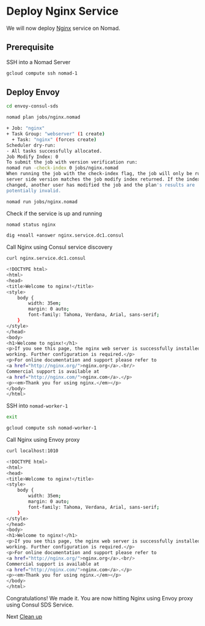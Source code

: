 # Deploy Nginx Service 

We will now deploy [Nginx](https://nginx.org/en/) service on Nomad.

## Prerequisite

SSH into a Nomad Server

```bash 
gcloud compute ssh nomad-1
```

## Deploy Envoy 

```bash
cd envoy-consul-sds
```

```bash
nomad plan jobs/nginx.nomad
```

```bash
+ Job: "nginx"
+ Task Group: "webserver" (1 create)
  + Task: "nginx" (forces create)
Scheduler dry-run:
- All tasks successfully allocated.
Job Modify Index: 0
To submit the job with version verification run:
nomad run -check-index 0 jobs/nginx.nomad
When running the job with the check-index flag, the job will only be run if the
server side version matches the job modify index returned. If the index has
changed, another user has modified the job and the plan's results are
potentially invalid.
```

```bash
nomad run jobs/nginx.nomad
```

Check if the service is up and running

```bash
nomad status nginx
```

```bash
dig +noall +answer nginx.service.dc1.consul
```

Call Nginx using Consul service discovery

```bash
curl nginx.service.dc1.consul
```

```bash
<!DOCTYPE html>
<html>
<head>
<title>Welcome to nginx!</title>
<style>
    body {
        width: 35em;
        margin: 0 auto;
        font-family: Tahoma, Verdana, Arial, sans-serif;
    }
</style>
</head>
<body>
<h1>Welcome to nginx!</h1>
<p>If you see this page, the nginx web server is successfully installed and
working. Further configuration is required.</p>
<p>For online documentation and support please refer to
<a href="http://nginx.org/">nginx.org</a>.<br/>
Commercial support is available at
<a href="http://nginx.com/">nginx.com</a>.</p>
<p><em>Thank you for using nginx.</em></p>
</body>
</html>
```

SSH into `nomad-worker-1`

```bash
exit
```

```bash
gcloud compute ssh nomad-worker-1
```

Call Nginx using Envoy proxy

```bash
curl localhost:1010
```

```bash
<!DOCTYPE html>
<html>
<head>
<title>Welcome to nginx!</title>
<style>
    body {
        width: 35em;
        margin: 0 auto;
        font-family: Tahoma, Verdana, Arial, sans-serif;
    }
</style>
</head>
<body>
<h1>Welcome to nginx!</h1>
<p>If you see this page, the nginx web server is successfully installed and
working. Further configuration is required.</p>
<p>For online documentation and support please refer to
<a href="http://nginx.org/">nginx.org</a>.<br/>
Commercial support is available at
<a href="http://nginx.com/">nginx.com</a>.</p>
<p><em>Thank you for using nginx.</em></p>
</body>
</html>
```

Congratulations! We made it. You are now hitting Nginx using Envoy proxy using Consul SDS Service.

Next [Clean up](./docs/clean-up.md)

